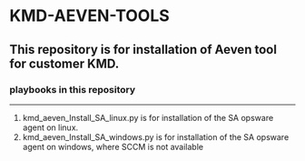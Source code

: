 # KMD-AEVEN-TOOLS # 
## This repository is for installation of Aeven tool for customer KMD. ##

### playbooks in this repository ###
<hr />
<ol>
  <li>kmd_aeven_Install_SA_linux.py is for installation of the SA opsware agent on linux.</li>
  <li>kmd_aeven_Install_SA_windows.py is for installation of the SA opsware agent on windows, where SCCM is not available</li> 
</ol>
